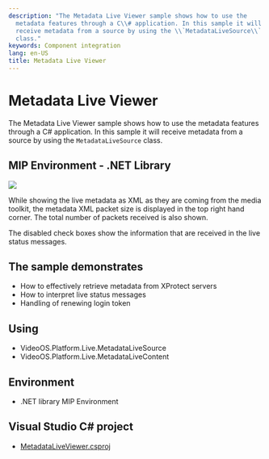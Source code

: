```yaml
---
description: "The Metadata Live Viewer sample shows how to use the
  metadata features through a C\\# application. In this sample it will
  receive metadata from a source by using the \\`MetadataLiveSource\\`
  class."
keywords: Component integration
lang: en-US
title: Metadata Live Viewer
---
```


# Metadata Live Viewer

The Metadata Live Viewer sample shows how to use the metadata features
through a C\# application. In this sample it will receive metadata from
a source by using the `MetadataLiveSource` class.

## MIP Environment - .NET Library

![](MetadataLiveViewer1.png)

While showing the live metadata as XML as they are coming from the media
toolkit, the metadata XML packet size is displayed in the top right hand
corner. The total number of packets received is also shown.

The disabled check boxes show the information that are received in the
live status messages.

## The sample demonstrates

- How to effectively retrieve metadata from XProtect servers
- How to interpret live status messages
- Handling of renewing login token

## Using

- VideoOS.Platform.Live.MetadataLiveSource
- VideoOS.Platform.Live.MetadataLiveContent

## Environment

- .NET library MIP Environment

## Visual Studio C\# project

- [MetadataLiveViewer.csproj](javascript:clone('https://github.com/milestonesys/mipsdk-samples-component','src/ComponentSamples.sln');)

